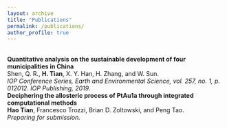 ```yaml
---
layout: archive
title: "Publications"
permalink: /publications/
author_profile: true
---
```


<br>
<b>Quantitative analysis on the sustainable development of four municipalities in China</b> <br> 
Shen, Q. R., <b>H. Tian</b>, X. Y. Han, H. Zhang, and W. Sun.
<br>
<i>IOP Conference Series, Earth and Environmental Science, vol. 257, no. 1, p. 012012. IOP Publishing, 2019</i>.


<br>
<b>Deciphering the allosteric process of PtAu1a through integrated computational methods</b> <br> 
<b>Hao Tian</b>, Francesco Trozzi, Brian D. Zoltowski, and Peng Tao.
<br>
<i>Preparing for submission.
